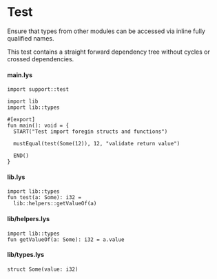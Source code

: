 # Test

Ensure that types from other modules can be accessed via inline fully qualified names.

This test contains a straight forward dependency tree without cycles or crossed dependencies.

#### main.lys

```dwl
import support::test

import lib
import lib::types

#[export]
fun main(): void = {
  START("Test import foregin structs and functions")

  mustEqual(test(Some(12)), 12, "validate return value")

  END()
}
```

#### lib.lys

```dwl
import lib::types
fun test(a: Some): i32 =
  lib::helpers::getValueOf(a)
```

#### lib/helpers.lys

```dwl
import lib::types
fun getValueOf(a: Some): i32 = a.value
```

#### lib/types.lys

```dwl
struct Some(value: i32)
```
